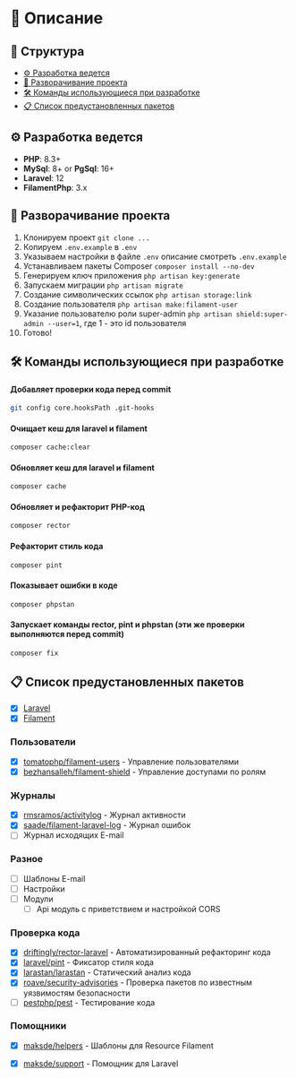 # 📖 Описание

## 📑 Структура

* [⚙️ Разработка ведется](#-разработка-ведется)
* [🚀 Разворачивание проекта](#-разворачивание-проекта)
* [🛠️ Команды использующиеся при разработке](#-команды-использующиеся-при-разработке)
* [📋 Список предустановленных пакетов](#-список-предустановленных-пакетов)

## ⚙️ Разработка ведется

- **PHP**: 8.3+
- **MySql**: 8+ or **PgSql**: 16+
- **Laravel**: 12
- **FilamentPhp**: 3.x

## 🚀 Разворачивание проекта

1. Клонируем проект `git clone ...`
2. Копируем `.env.example` в `.env`
3. Указываем настройки в файле `.env` описание смотреть `.env.example`
4. Устанавливаем пакеты Composer `composer install --no-dev`
5. Генерируем ключ приложения `php artisan key:generate`
6. Запускаем миграции `php artisan migrate`
7. Создание символических ссылок `php artisan storage:link`
8. Создание пользователя `php artisan make:filament-user`
9. Указание пользователю роли super-admin `php artisan shield:super-admin --user=1`, где 1 - это id пользователя
10. Готово!

## 🛠️ Команды использующиеся при разработке

#### Добавляет проверки кода перед commit

```bash
git config core.hooksPath .git-hooks
```

#### Очищает кеш для laravel и filament

```bash
composer cache:clear
```

#### Обновляет кеш для laravel и filament

```bash
composer cache
```

#### Обновляет и рефакторит PHP-код

```bash
composer rector
```

#### Рефакторит стиль кода

```bash
composer pint
```

#### Показывает ошибки в коде

```bash
composer phpstan
```

#### Запускает команды rector, pint и phpstan (эти же проверки выполняются перед commit)

```bash
composer fix
```

## 📋 Список предустановленных пакетов

* [x] [Laravel](https://laravel.com/docs)
* [x] [Filament](https://filamentphp.com/docs/3.x/panels/installation)

### Пользователи

* [x] [tomatophp/filament-users](https://github.com/tomatophp/filament-users) - Управление пользователями
* [x] [bezhansalleh/filament-shield](https://github.com/bezhansalleh/filament-shield) - Управление доступами по ролям

### Журналы

* [x] [rmsramos/activitylog](https://github.com/rmsramos/activitylog) - Журнал активности
* [x] [saade/filament-laravel-log](https://github.com/saade/filament-laravel-log) - Журнал ошибок
* [ ] Журнал исходящих E-mail

### Разное

* [ ] Шаблоны E-mail
* [ ] Настройки
* [ ] Модули
  * [ ] Api модуль с приветствием и настройкой CORS

### Проверка кода

* [x] [driftingly/rector-laravel](https://github.com/driftingly/rector-laravel) - Автоматизированный рефакторинг кода
* [x] [laravel/pint](https://laravel.com/docs/pint) - Фиксатор стиля кода
* [x] [larastan/larastan](https://github.com/larastan/larastan) - Статический анализ кода
* [x] [roave/security-advisories](https://github.com/Roave/SecurityAdvisories) - Проверка пакетов по известным уязвимостям безопасности
* [ ] [pestphp/pest](https://pestphp.com/docs/installation) - Тестирование кода

### Помощники

* [x] [maksde/helpers](https://github.com/demyanenkomaks/helpers) - Шаблоны для Resource Filament
* [x] [maksde/support](https://github.com/demyanenkomaks/support) - Помощник для Laravel

